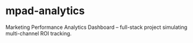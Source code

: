 # mpad-analytics
Marketing Performance Analytics Dashboard – full-stack project simulating multi-channel ROI tracking.

